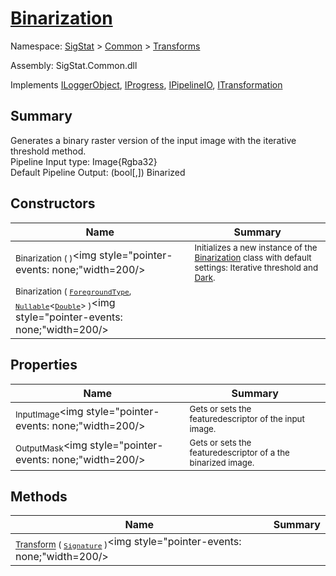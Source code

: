 # [Binarization](./Binarization.md)

Namespace: [SigStat]() > [Common](./../README.md) > [Transforms](./README.md)

Assembly: SigStat.Common.dll

Implements [ILoggerObject](./../ILoggerObject.md), [IProgress](./../Helpers/IProgress.md), [IPipelineIO](./../Pipeline/IPipelineIO.md), [ITransformation](./../ITransformation.md)

## Summary
Generates a binary raster version of the input image with the iterative threshold method.  <br>Pipeline Input type: Image{Rgba32}<br>Default Pipeline Output: (bool[,]) Binarized

## Constructors

| Name | Summary | 
| --- | --- | 
| <sub>Binarization (  )</sub><img style="pointer-events: none;"width=200/></div>| <sub>Initializes a new instance of the [Binarization](https://github.com/hargitomi97/sigstat/blob/master/docs/md/SigStat/Common/Transforms/Binarization.md) class with default settings: Iterative threshold and [Dark](https://github.com/hargitomi97/sigstat/blob/master/docs/md/.md).</sub>| <br>
| <sub>Binarization ( [`ForegroundType`](./Binarization.md), [`Nullable`](https://docs.microsoft.com/en-us/dotnet/api/System.Nullable-1)\<[`Double`](https://docs.microsoft.com/en-us/dotnet/api/System.Double)> )</sub><img style="pointer-events: none;"width=200/></div>| <sub></sub>| <br>


## Properties

| Name | Summary | 
| --- | --- | 
| <sub>InputImage</sub><img style="pointer-events: none;"width=200/></div>| <sub>Gets or sets the featuredescriptor of the input image.</sub>| <br>
| <sub>OutputMask</sub><img style="pointer-events: none;"width=200/></div>| <sub>Gets or sets the featuredescriptor of a the binarized image.</sub>| <br>


## Methods

| Name | Summary | 
| --- | --- | 
| <sub>[Transform](./Methods/Binarization-100663644.md) ( [`Signature`](./../Signature.md) )</sub><img style="pointer-events: none;"width=200/></div>| <sub></sub>| <br>


